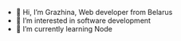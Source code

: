 - 👋 Hi, I’m Grazhina, Web developer from Belarus
- 👀 I’m interested in software development
- 🌱 I’m currently learning Node
